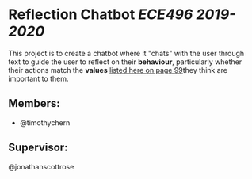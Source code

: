 # Reflection Chatbot _ECE496 2019-2020_ 

This project is to create a chatbot where it "chats" with the user through text to guide the user to reflect on their __behaviour__, particularly whether their actions match the __values__ [listed here on page 99](https://www.dropbox.com/s/hcczr2c5to8j29o/Motivational-Interviewing-Third-Edition-3rd-Edition-EBOOK5K-B00A5YPDMG.pdf?dl=0)they think are important to them.

## Members:
* @timothychern

## Supervisor:
@jonathanscottrose


